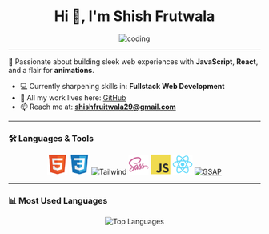 <h1 align="center">Hi 👋, I'm Shish Frutwala</h1>

<p align="center">
  <img src="https://i.pinimg.com/originals/e4/26/70/e426702edf874b181aced1e2fa5c6cde.gif" alt="coding" width="300"/>
</p>

---

🚀 Passionate about building sleek web experiences with **JavaScript**, **React**, and a flair for **animations**.

- 💻 Currently sharpening skills in: **Fullstack Web Development**
- 🧠 All my work lives here: [GitHub](https://github.com/C0nfu5ing-5pring)
- 📫 Reach me at: **shishfruitwala29@gmail.com**

---

### 🛠️ Languages & Tools

<p align="center">
  <img src="https://raw.githubusercontent.com/devicons/devicon/master/icons/html5/html5-original.svg" alt="HTML" width="40" />
  <img src="https://raw.githubusercontent.com/devicons/devicon/master/icons/css3/css3-original.svg" alt="CSS" width="40" />
  <img src="https://www.vectorlogo.zone/logos/tailwindcss/tailwindcss-icon.svg" alt="Tailwind" width="40" />
  <img src="https://raw.githubusercontent.com/devicons/devicon/master/icons/sass/sass-original.svg" alt="SASS" width="40" />
  <img src="https://raw.githubusercontent.com/devicons/devicon/master/icons/javascript/javascript-original.svg" alt="JavaScript" width="40" />
  <img src="https://raw.githubusercontent.com/devicons/devicon/master/icons/react/react-original.svg" alt="React" width="40" />
  <a href="https://greensock.com/gsap/" target="_blank">
  <img src="https://greensock.com/uploads/monthly_2020_05/gsap-greensock.png" alt="GSAP" width="40" />
</a>
</p>

---

### 📊 Most Used Languages

<p align="center">
  <img src="https://github-readme-stats.vercel.app/api/top-langs/?username=C0nfu5ing-5pring&layout=compact&theme=tokyonight" alt="Top Languages" />
</p>

